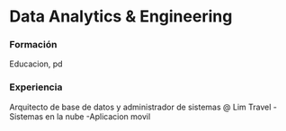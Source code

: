 # Data Analytics & Engineering

### Formación
Educacion, pd

### Experiencia
Arquitecto de base de datos y administrador de sistemas @ Lim Travel
-Sistemas en la nube
-Aplicacion movil
